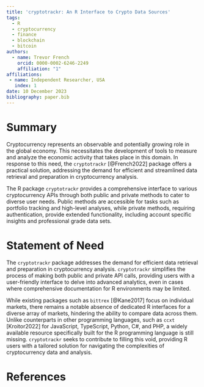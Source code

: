```yaml
---
title: 'cryptotrackr: An R Interface to Crypto Data Sources'
tags:
  - R
  - cryptocurrency
  - finance
  - blockchain
  - bitcoin
authors:
  - name: Trevor French
    orcid: 0000-0002-6246-2249
    affiliation: "1"
affiliations:
 - name: Independent Researcher, USA
   index: 1
date: 10 December 2023
bibliography: paper.bib
---
```


# Summary

Cryptocurrency represents an observable and potentially growing role in the global economy. This necessitates the development of tools to measure and analyze the economic activity that takes place in this domain. In response to this need, the `cryptotrackr` [@French2022] package offers a practical solution, addressing the demand for efficient and streamlined data retrieval and preparation in cryptocurrency analysis.

The R package `cryptotrackr` provides a comprehensive interface to various cryptocurrency APIs through both public and private methods to cater to diverse user needs. Public methods are accessible for tasks such as portfolio tracking and high-level analyses, while private methods, requiring authentication, provide extended functionality, including account specific insights and professional grade data sets.

# Statement of Need

The `cryptotrackr` package addresses the demand for efficient data retrieval and preparation in cryptocurrency analysis. `cryptotrackr` simplifies the process of making both public and private API calls, providing users with a user-friendly interface to delve into advanced analytics, even in cases where comprehensive documentation for R environments may be limited.

While existing packages such as `bittrex` [@Kane2017] focus on individual markets, there remains a notable absence of dedicated R interfaces for a diverse array of markets, hindering the ability to compare data across them. Unlike counterparts in other programming languages, such as `ccxt` [Kroitor2022] for JavaScript, TypeScript, Python, C#, and PHP, a widely available resource specifically built for the R programming language is still missing. `cryptotrackr` seeks to contribute to filling this void, providing R users with a tailored solution for navigating the complexities of cryptocurrency data and analysis.

# References
